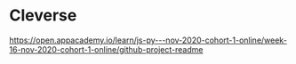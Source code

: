 # Cleverse

https://open.appacademy.io/learn/js-py---nov-2020-cohort-1-online/week-16-nov-2020-cohort-1-online/github-project-readme
